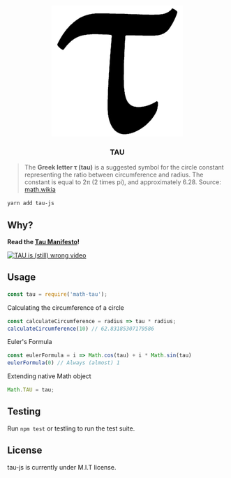 <p align="center">
  <img src ="tau.gif" />
  <h3 align="center">TAU</h3>
</p>

> The **Greek letter τ (tau)** is a suggested symbol for the circle constant representing the ratio between circumference and radius. The constant is equal to 2π (2 times pi), and approximately 6.28.
> Source: [math.wikia](http://math.wikia.com/wiki/Tau_(constant))

```bash
yarn add tau-js
```

## Why?

**Read the [Tau Manifesto](https://tauday.com/tau-manifesto)!**

[![TAU is (still) wrong video](https://img.youtube.com/vi/jG7vhMMXagQ/0.jpg)](https://www.youtube.com/watch?v=jG7vhMMXagQ)

## Usage

```javascript
const tau = require('math-tau');
```

Calculating the circumference of a circle
```javascript
const calculateCircumference = radius => tau * radius;
calculateCircumference(10) // 62.83185307179586
```

Euler's Formula
```javascript
const eulerFormula = i => Math.cos(tau) + i * Math.sin(tau)
eulerFormula(0) // Always (almost) 1
```

Extending native Math object
```javascript
Math.TAU = tau;
```

## Testing
Run `npm test` or testling to run the test suite.

## License
tau-js is currently under M.I.T license.
